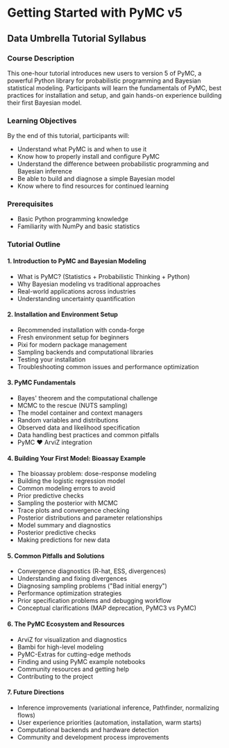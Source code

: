 # Getting Started with PyMC v5

## Data Umbrella Tutorial Syllabus

### Course Description
This one-hour tutorial introduces new users to version 5 of PyMC, a powerful Python library for probabilistic programming and Bayesian statistical modeling. Participants will learn the fundamentals of PyMC, best practices for installation and setup, and gain hands-on experience building their first Bayesian model.

### Learning Objectives
By the end of this tutorial, participants will:
- Understand what PyMC is and when to use it
- Know how to properly install and configure PyMC
- Understand the difference between probabilistic programming and Bayesian inference
- Be able to build and diagnose a simple Bayesian model
- Know where to find resources for continued learning

### Prerequisites
- Basic Python programming knowledge
- Familiarity with NumPy and basic statistics

### Tutorial Outline

#### 1. Introduction to PyMC and Bayesian Modeling
- What is PyMC? (Statistics + Probabilistic Thinking + Python)
- Why Bayesian modeling vs traditional approaches
- Real-world applications across industries
- Understanding uncertainty quantification

#### 2. Installation and Environment Setup
- Recommended installation with conda-forge
- Fresh environment setup for beginners
- Pixi for modern package management
- Sampling backends and computational libraries
- Testing your installation
- Troubleshooting common issues and performance optimization

#### 3. PyMC Fundamentals
- Bayes' theorem and the computational challenge
- MCMC to the rescue (NUTS sampling)
- The model container and context managers
- Random variables and distributions
- Observed data and likelihood specification
- Data handling best practices and common pitfalls
- PyMC ❤️ ArviZ integration

#### 4. Building Your First Model: Bioassay Example
- The bioassay problem: dose-response modeling
- Building the logistic regression model
- Common modeling errors to avoid
- Prior predictive checks
- Sampling the posterior with MCMC
- Trace plots and convergence checking
- Posterior distributions and parameter relationships
- Model summary and diagnostics
- Posterior predictive checks
- Making predictions for new data

#### 5. Common Pitfalls and Solutions
- Convergence diagnostics (R-hat, ESS, divergences)
- Understanding and fixing divergences
- Diagnosing sampling problems ("Bad initial energy")
- Performance optimization strategies
- Prior specification problems and debugging workflow
- Conceptual clarifications (MAP deprecation, PyMC3 vs PyMC)

#### 6. The PyMC Ecosystem and Resources
- ArviZ for visualization and diagnostics
- Bambi for high-level modeling
- PyMC-Extras for cutting-edge methods
- Finding and using PyMC example notebooks
- Community resources and getting help
- Contributing to the project

#### 7. Future Directions
- Inference improvements (variational inference, Pathfinder, normalizing flows)
- User experience priorities (automation, installation, warm starts)
- Computational backends and hardware detection
- Community and development process improvements

